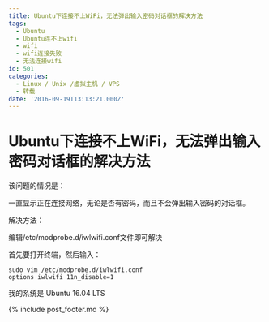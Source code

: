 ```yaml
---
title: Ubuntu下连接不上WiFi，无法弹出输入密码对话框的解决方法
tags:
  - Ubuntu
  - Ubuntu连不上wifi
  - wifi
  - wifi连接失败
  - 无法连接wifi
id: 501
categories:
  - Linux / Unix /虚拟主机 / VPS
  - 转载
date: '2016-09-19T13:13:21.000Z'
---
```


# Ubuntu下连接不上WiFi，无法弹出输入密码对话框的解决方法

该问题的情况是：

一直显示正在连接网络，无论是否有密码，而且不会弹出输入密码的对话框。

解决方法：

编辑/etc/modprobe.d/iwlwifi.conf文件即可解决

首先要打开终端，然后输入：

```
sudo vim /etc/modprobe.d/iwlwifi.conf
options iwlwifi 11n_disable=1
```

我的系统是 Ubuntu 16.04 LTS



{% include post_footer.md %}